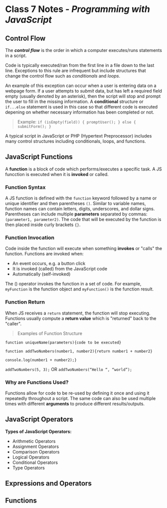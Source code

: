# Class 7 Notes - *Programming with JavaScript*

## Control Flow

The ***control flow*** is the order in which a computer executes/runs statements in a script.

Code is typically executed/ran from the first line in a file down to the last line. Exceptions to this rule are infrequent but include structures that change the control flow such as *conditionals* and *loops*.

An example of this exception can occur when a user is entering data on a webpage form. If a user attempts to *submit* data, but has left a required field empty (usually denoted by an asterisk), then the script will stop and prompt the user to fill in the missing information. A **conditional** structure or `if...else` statement is used in this case so that different code is executed depening on whether necessary information has been completed or not.

> Example:
`if (isEmpty(field)) {
    promptUser();
} else {
    submitForm();
}`

A typical script in JavaScript or PHP (Hypertext Preprocessor) includes many control structures including conditionals, loops, and functions.

## JavaScript Functions

A **function** is a block of code which performs/executes a specific task. A JS funcction is executed when it is **invoked** or called.

### Function Syntax

A JS function is defined with the `function` keyword followed by a name or unique identifier and then parentheses `()`. Similar to variable names, function names can contain letters, digits, underscores, and dollar signs. Parentheses can include multiple **parameters** separated by commas: `(parameter1, parameter2)`. The code that will be executed by the function is then placed inside curly brackets `{}`.

### Function Invocation

Code inside the function will execute when something **invokes** or "calls" the function. Functions are invoked when:

- An event occurs, e.g. a button click
- It is invoked (called) from the JavaScript code
- Automatically (self-invoked)

The () operator invokes the function in a set of code. For example, `myFunction` is the function object and `myFunction()` is the function result.

### Function Return

When JS receives a `return` statement, the function will stop executing. Functions usually compute a **return value** which is "returned" back to the "caller".

> Examples of Function Structure

`function uniqueName(parameters){code to be executed}`

`function addTwoNumbers(number1, number2){return number1 + number2}`

`console.log(number1 + number2);}`

`addTwoNumbers(5, 3);` OR `addTwoNumbers(“Hello “, “world”);`

### Why are Functions Used?

Functions allow for code to be re-used by defining it once and using it repeatedly throughout a script. The same code can also be used multiple times with different **arguments** to produce different results/outputs.

## JavaScript Operators

**Types of JavaScript Operators:**

- Arithmetic Operators
- Assignment Operators
- Comparison Operators
- Logical Operators
- Conditional Operators
- Type Operators

## Expressions and Operators

## Functions
